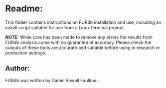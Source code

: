 # Readme:

This folder contains instructions on FURdb installation and use, including an install script suitable for use from a Linux terminal prompt.

**NOTE:** While care has been made to remove any errors the results from FURdb analysis come with no guarantee of accuracy. Please check the outputs of these tools are accurate and suitable before using in research or production settings.

## Author:

FURdb was written by Daniel Rowell Faulkner.
